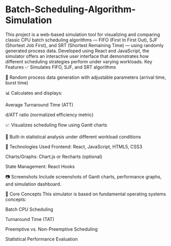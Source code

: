 # Batch-Scheduling-Algorithm-Simulation
This project is a web-based simulation tool for visualizing and comparing classic CPU batch scheduling algorithms — FIFO (First In First Out), SJF (Shortest Job First), and SRT (Shortest Remaining Time) — using randomly generated process data.
Developed using React and JavaScript, the simulator offers an interactive user interface that demonstrates how different scheduling strategies perform under varying workloads.
Key Features
✅ Simulates FIFO, SJF, and SRT algorithms

🔄 Random process data generation with adjustable parameters (arrival time, burst time)

📊 Calculates and displays:

Average Turnaround Time (ATT)

d/ATT ratio (normalized efficiency metric)

📈 Visualizes scheduling flow using Gantt charts

🧠 Built-in statistical analysis under different workload conditions

🚀 Technologies Used
Frontend: React, JavaScript, HTML5, CSS3

Charts/Graphs: Chart.js or Recharts (optional)

State Management: React Hooks

📷 Screenshots
Include screenshots of Gantt charts, performance graphs, and simulation dashboard.

🧠 Core Concepts
This simulator is based on fundamental operating systems concepts:

Batch CPU Scheduling

Turnaround Time (TAT)

Preemptive vs. Non-Preemptive Scheduling

Statistical Performance Evaluation
